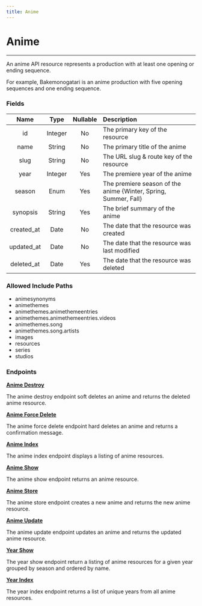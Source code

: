 ```yaml
---
title: Anime
---
```


# Anime

---

An anime API resource represents a production with at least one opening or ending sequence.

For example, Bakemonogatari is an anime production with five opening sequences and one ending sequence.

### Fields

|    Name    |  Type   | Nullable | Description                                                     |
| :--------: | :-----: | :------: | :-------------------------------------------------------------- |
| id         | Integer | No       | The primary key of the resource                                 |
| name       | String  | No       | The primary title of the anime                                  |
| slug       | String  | No       | The URL slug & route key of the resource                        |
| year       | Integer | Yes      | The premiere year of the anime                                  |
| season     | Enum    | Yes      | The premiere season of the anime {Winter, Spring, Summer, Fall} |
| synopsis   | String  | Yes      | The brief summary of the anime                                  |
| created_at | Date    | No       | The date that the resource was created                          |
| updated_at | Date    | No       | The date that the resource was last modified                    |
| deleted_at | Date    | Yes      | The date that the resource was deleted                          |

### Allowed Include Paths

* animesynonyms
* animethemes
* animethemes.animethemeentries
* animethemes.animethemeentries.videos
* animethemes.song
* animethemes.song.artists
* images
* resources
* series
* studios

### Endpoints

**[Anime Destroy](/anime/destroy/)**

The anime destroy endpoint soft deletes an anime and returns the deleted anime resource.

**[Anime Force Delete](/anime/forceDelete/)**

The anime force delete endpoint hard deletes an anime and returns a confirmation message.

**[Anime Index](/anime/index/)**

The anime index endpoint displays a listing of anime resources.

**[Anime Show](/anime/show/)**

The anime show endpoint returns an anime resource.

**[Anime Store](/anime/store/)**

The anime store endpoint creates a new anime and returns the new anime resource.

**[Anime Update](/anime/update/)**

The anime update endpoint updates an anime and returns the updated anime resource.

**[Year Show](/year/show/)**

The year show endpoint return a listing of anime resources for a given year grouped by season and ordered by name.

**[Year Index](/year/index/)**

The year index endpoint returns a list of unique years from all anime resources.